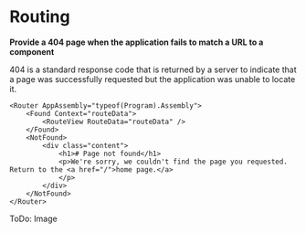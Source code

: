 # Routing


**Provide a 404 page when the application fails to match a URL to a component**


404 is a standard response code that is returned by a server to indicate that a page was successfully requested but the application was unable to locate it.

```
<Router AppAssembly="typeof(Program).Assembly">
	<Found Context="routeData">
		<RouteView RouteData="routeData" />
	</Found>
	<NotFound>
		<div class="content">
			<h1># Page not found</h1>
			<p>We're sorry, we couldn't find the page you requested. Return to the <a href="/">home page.</a>
			</p>
		</div>
	</NotFound>
</Router>
```

ToDo: Image